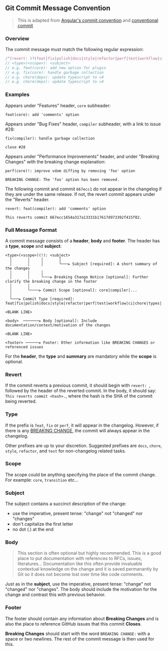 ## Git Commit Message Convention

> This is adapted from [Angular's commit convention](https://github.com/conventional-changelog/conventional-changelog/tree/master/packages/conventional-changelog-angular) and [conventional commit](https://www.conventionalcommits.org/en/v1.0.0/)

### Overview

The commit message must match the following regular expression:

```js
/^(revert: )?(feat|fix|polish|docs|style|refactor|perf|test|workflow|ci|chore|types)(\(.+\))?!?: .{1,50}/;
// <type>(<scope>): <subject>
// e.g. feat(core): add new option for plugin
// e.g. fix(core): handle garbage collection
// e.g. chore(deps): update typescript to v4
// e.g. chore(deps): update typescript to v4
```

### Examples

Appears under "Features" header, `core` subheader:

```
feat(core): add 'comments' option
```

Appears under "Bug Fixes" header, `compiler` subheader, with a link to issue #28:

```
fix(compiler): handle garbage collection

close #28
```

Appears under "Performance Improvements" header, and under "Breaking Changes" with the breaking change explanation:

```
perf(core)!: improve vdom diffing by removing 'foo' option

BREAKING CHANGE: The 'foo' option has been removed.
```

The following commit and commit `667ecc1` do not appear in the changelog if they are under the same release. If not, the revert commit appears under the "Reverts" header.

```
revert: feat(compiler): add 'comments' option

This reverts commit 667ecc1654a317a13331b17617d973392f415f02.
```

### Full Message Format

A commit message consists of a **header**, **body** and **footer**. The header has a **type**, **scope** and **subject**:

```
<type>(<scope>)(!): <subject>
  │       │     │       │
  │       │     │       └───⫸ Subject [required]: A short summary of the changes
  │       │     │
  │       │     └───⫸ Breaking Change Notice [optional]: Further clarify the breaking change in the footer
  │       │
  │       └────⫸ Commit Scope [optional]: core|compiler|...
  │
  └───⫸ Commit Type [required]: feat|fix|polish|docs|style|refactor|perf|test|workflow|ci|chore|types|...

<BLANK LINE>

<body>  ───────⫸ Body [optional]: Include documentation/context/motivation of the changes

<BLANK LINE>

<footer> ──────⫸ Footer: Other information like BREAKING CHANGES or referenced issues
```

For the **header**, the **type** and **summary** are mandatory while the **scope** is optional.

### Revert

If the commit reverts a previous commit, it should begin with `revert: `, followed by the header of the reverted commit. In the body, it should say: `This reverts commit <hash>.`, where the hash is the SHA of the commit being reverted.

### Type

If the prefix is `feat`, `fix` or `perf`, it will appear in the changelog. However, if there is any [BREAKING CHANGE](#footer), the commit will always appear in the changelog.

Other prefixes are up to your discretion. Suggested prefixes are `docs`, `chore`, `style`, `refactor`, and `test` for non-changelog related tasks.

### Scope

The scope could be anything specifying the place of the commit change. For example: `core`, `transition` etc...

### Subject

The subject contains a succinct description of the change:

- use the imperative, present tense: "change" not "changed" nor "changes"
- don't capitalize the first letter
- no dot (.) at the end

### Body

> This section is often optional but highly recommended. This is a good place to put documentation with references to RFCs, issues, literatures... Documentation like this often provide invaluable contextual knowledge on the change and it is saved permanantly by Git so it does not become lost over time like code comments.

Just as in the **subject**, use the imperative, present tense: "change" not "changed" nor "changes".
The body should include the motivation for the change and contrast this with previous behavior.

### Footer

The footer should contain any information about **Breaking Changes** and is also the place to
reference GitHub issues that this commit **Closes**.

**Breaking Changes** should start with the word `BREAKING CHANGE:` with a space or two newlines. The rest of the commit message is then used for this.
